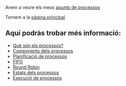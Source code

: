 Anem a veure els meus [apunts de processos](../sistemes/Processos/01%CC%A3_Introduccio.md)

Tornem a la [pàgina principal](../README.md)

## Aquí podràs trobar més informació:
- [Què són els processos?](02_Que_son_els_processos.md)
- [Components dels processos](03_Components_processos.md)
- [Planificació de processos](04_Planificacio_de_processos.md)
- [FIFO](05_FIFO.md)
- [Round Robin](06_Round_Robin.md)
- [Estats dels processos](07_Estats_processos.md)
- [Execució de processos](08_Execucio_processos.md)